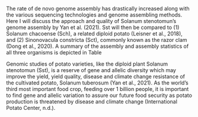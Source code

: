 The rate of de novo genome assembly has drastically increased along with the various 
sequencing technologies and genome assembling methods. Here I will discuss the approach 
and quality of Solanum stenotomun’s genome assembly by Yan et al. (2021). Sst will then be 
compared to (1) Solanum chacoense (Sch), a related diploid potato (Leisner et al., 2018), and 
(2) Sinonovacula constricta (Sct), commonly known as the razor clam (Dong et al., 2020). A 
summary of the assembly and assembly statistics of all three organisms is depicted in Table 


Genomic studies of potato varieties, like the diploid plant Solanum stenotomun (Sst), is a 
reserve of gene and allelic diversity which may improve the yield, yield quality, disease and 
climate change resistance of the cultivated potato, Solanum tuberosum (Yan et al., 2021). As 
the world’s third most important food crop, feeding over 1 billion people, it is important to 
find gene and allelic variation to assure our future food security as potato production is 
threatened by disease and climate change (International Potato Center, n.d.).
